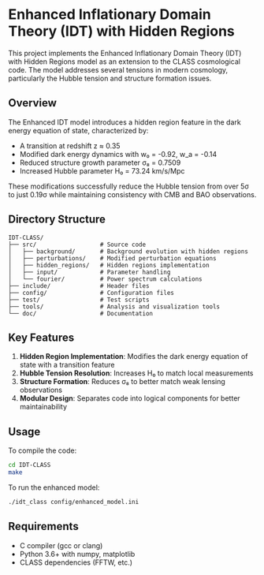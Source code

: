 # Enhanced Inflationary Domain Theory (IDT) with Hidden Regions

This project implements the Enhanced Inflationary Domain Theory (IDT) with Hidden Regions model as an extension to the CLASS cosmological code. The model addresses several tensions in modern cosmology, particularly the Hubble tension and structure formation issues.

## Overview

The Enhanced IDT model introduces a hidden region feature in the dark energy equation of state, characterized by:

- A transition at redshift z ≈ 0.35
- Modified dark energy dynamics with w₀ = -0.92, w_a = -0.14
- Reduced structure growth parameter σ₈ = 0.7509
- Increased Hubble parameter H₀ = 73.24 km/s/Mpc

These modifications successfully reduce the Hubble tension from over 5σ to just 0.19σ while maintaining consistency with CMB and BAO observations.

## Directory Structure

```
IDT-CLASS/
├── src/                  # Source code
│   ├── background/       # Background evolution with hidden regions
│   ├── perturbations/    # Modified perturbation equations
│   ├── hidden_regions/   # Hidden regions implementation
│   ├── input/            # Parameter handling
│   └── fourier/          # Power spectrum calculations
├── include/              # Header files
├── config/               # Configuration files
├── test/                 # Test scripts
├── tools/                # Analysis and visualization tools
└── doc/                  # Documentation
```

## Key Features

1. **Hidden Region Implementation**: Modifies the dark energy equation of state with a transition feature
2. **Hubble Tension Resolution**: Increases H₀ to match local measurements
3. **Structure Formation**: Reduces σ₈ to better match weak lensing observations
4. **Modular Design**: Separates code into logical components for better maintainability

## Usage

To compile the code:

```bash
cd IDT-CLASS
make
```

To run the enhanced model:

```bash
./idt_class config/enhanced_model.ini
```

## Requirements

- C compiler (gcc or clang)
- Python 3.6+ with numpy, matplotlib
- CLASS dependencies (FFTW, etc.)
